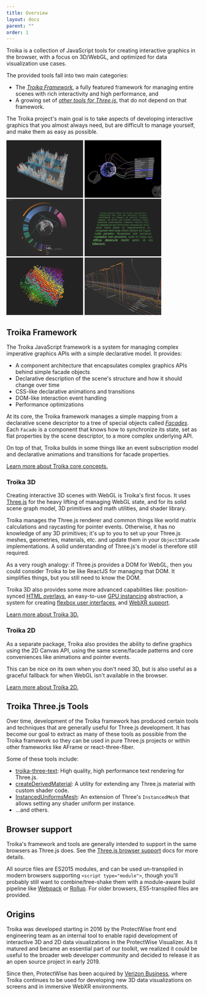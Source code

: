 ```yaml
---
title: Overview
layout: docs
parent: ""
order: 1
---
```


Troika is a collection of JavaScript tools for creating interactive graphics in the browser, with a focus on 3D/WebGL, and optimized for data visualization use cases.

The provided tools fall into two main categories:

- The [_Troika Framework_](#troika-framework), a fully featured framework for managing entire scenes with rich interactivity and high performance, and
- A growing set of [_other tools for Three.js_](#troika-threejs-tools), that do not depend on that framework.

The Troika project's main goal is to take aspects of developing interactive graphics that you almost always need, but are difficult to manage yourself, and make them as easy as possible.

[![3D Bar Chart Example](./images/city-thumbnail.png)](https://troika-examples.netlify.com/#citygrid)
[![Layered Timeline](./images/globe-connections-thumbnail.png)](https://troika-examples.netlify.app/#globeConnections)
[![ProtectWise: Protocol Threat Graph](./images/pw-protocol-threats-thumbnail.png)](https://twitter.com/lojjic/status/1360290173427322883)
[![3D Text Rendering](./images/text-thumbnail.png)](https://troika-examples.netlify.com/#text)
[![GPU Instancing](./images/instancing-thumbnail.png)](https://troika-examples.netlify.com/#instanceable)
[![Layered Timeline](./images/layered-timeline-thumbnail.png)](https://twitter.com/lojjic/status/1357102689210019844)

## Troika Framework

The Troika JavaScript framework is a system for managing complex imperative graphics APIs with a simple declarative model. It provides:

* A component architecture that encapsulates complex graphics APIs behind simple facade objects
* Declarative description of the scene's structure and how it should change over time
* CSS-like declarative animations and transitions
* DOM-like interaction event handling
* Performance optimizations

At its core, the Troika framework manages a simple mapping from a declarative scene descriptor to a tree of special objects called [_Facades_](troika-core/facades.md). Each `Facade` is a component that knows how to synchronize its state, set as flat properties by the scene descriptor, to a more complex underlying API.

On top of that, Troika builds in some things like an event subscription model and declarative animations and transitions for facade properties.

[Learn more about Troika core concepts.](troika-core/facades.md)


### Troika 3D

Creating interactive 3D scenes with WebGL is Troika's first focus. It uses [Three.js](https://threejs.org) for the heavy lifting of managing WebGL state, and for its solid scene graph model, 3D primitives and math utilities, and shader library.

Troika manages the Three.js renderer and common things like world matrix calculations and raycasting for pointer events. Otherwise, it has no knowledge of any 3D primitives; it's up to you to set up your Three.js meshes, geometries, materials, etc. and update them in your `Object3DFacade` implementations. A solid understanding of Three.js's model is therefore still required.

As a very rough analogy: if Three.js provides a DOM for WebGL, then you could consider Troika to be like ReactJS for managing that DOM. It simplifies things, but you still need to know the DOM.

Troika 3D also provides some more advanced capabilities like: position-synced [HTML overlays](troika-3d/html-overlays.md), an easy-to-use [GPU instancing](troika-3d/instancing.md) abstraction, a system for creating [flexbox user interfaces](troika-3d-ui/index.md), and [WebXR support](troika-xr/index.md).

[Learn more about Troika 3D.](troika-3d/index.md)


### Troika 2D

As a separate package, Troika also provides the ability to define graphics using the 2D Canvas API, using the same scene/facade patterns and core conveniences like animations and pointer events.

This can be nice on its own when you don't need 3D, but is also useful as a graceful fallback for when WebGL isn't available in the browser.

[Learn more about Troika 2D.](troika-2d/index.md)


## Troika Three.js Tools

Over time, development of the Troika framework has produced certain tools and techniques that are generally useful for Three.js development. It has become our goal to extract as many of these tools as possible from the Troika framework so they can be used in pure Three.js projects or within other frameworks like AFrame or react-three-fiber.

Some of these tools include:

- [troika-three-text](./troika-three-text/index.md): High quality, high performance text rendering for Three.js.
- [createDerivedMaterial](./troika-three-utils/createDerivedMaterial.md): A utility for extending any Three.js material with custom shader code.
- [InstancedUniformsMesh](./three-instanced-uniforms-mesh): An extension of Three's `InstancedMesh` that allows setting any shader uniform per instance.
- ...and others.


## Browser support

Troika's framework and tools are generally intended to support in the same browsers as Three.js does. See the [Three.js browser support](https://threejs.org/docs/#manual/en/introduction/Browser-support) docs for more details.

All source files are ES2015 modules, and can be used un-transpiled in modern browsers supporting `<script type="module">`, though you'll probably still want to combine/tree-shake them with a module-aware build pipeline like [Webpack](https://webpack.js.org/) or [Rollup](https://rollupjs.org/). For older browsers, ES5-transpiled files are provided.


## Origins

Troika was developed starting in 2016 by the ProtectWise front end engineering team as an internal tool to enable rapid development of interactive 3D and 2D data visualizations in the ProtectWise Visualizer. As it matured and became an essential part of our toolkit, we realized it could be useful to the broader web developer community and decided to release it as an open source project in early 2019.

Since then, ProtectWise has been acquired by [Verizon Business](https://www.verizon.com/business/products/security/managed-detection-response-services/network-detection-response/), where Troika continues to be used for developing new 3D data visualizations on screens and in immersive WebXR environments.
